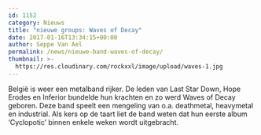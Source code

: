 ```yaml
---
id: 1152
category: Nieuws
title: "nieuwe groups: Waves of Decay"
date: 2017-01-16T13:34:15+00:00
author: Seppe Van Ael
permalink: /news/nieuwe-band-waves-of-decay/
thumbnail: >-
  https://res.cloudinary.com/rockxxl/image/upload/waves-1.jpg
---
```

België is weer een metalband rijker. De leden van Last Star Down, Hope Erodes en Inferior bundelde hun krachten en zo werd Waves of Decay geboren. Deze band speelt een mengeling van o.a. deathmetal, heavymetal en industrial. Als kers op de taart liet de band weten dat hun eerste album ‘Cyclopotic’ binnen enkele weken wordt uitgebracht.



